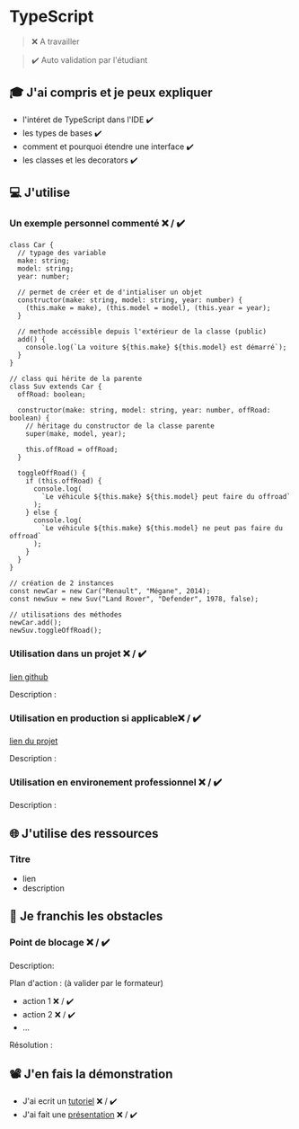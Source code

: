 # TypeScript

> ❌ A travailler

> ✔️ Auto validation par l'étudiant

## 🎓 J'ai compris et je peux expliquer

- l'intéret de TypeScript dans l'IDE ✔️
- les types de bases ✔️
- comment et pourquoi étendre une interface ✔️
- les classes et les decorators ✔️

## 💻 J'utilise

### Un exemple personnel commenté ❌ / ✔️

```
class Car {
  // typage des variable
  make: string;
  model: string;
  year: number;

  // permet de créer et de d'intialiser un objet
  constructor(make: string, model: string, year: number) {
    (this.make = make), (this.model = model), (this.year = year);
  }

  // methode accéssible depuis l'extérieur de la classe (public)
  add() {
    console.log(`La voiture ${this.make} ${this.model} est démarré`);
  }
}

// class qui hérite de la parente
class Suv extends Car {
  offRoad: boolean;

  constructor(make: string, model: string, year: number, offRoad: boolean) {
    // héritage du constructor de la classe parente
    super(make, model, year);

    this.offRoad = offRoad;
  }

  toggleOffRoad() {
    if (this.offRoad) {
      console.log(
        `Le véhicule ${this.make} ${this.model} peut faire du offroad`
      );
    } else {
      console.log(
        `Le véhicule ${this.make} ${this.model} ne peut pas faire du offroad`
      );
    }
  }
}

// création de 2 instances
const newCar = new Car("Renault", "Mégane", 2014);
const newSuv = new Suv("Land Rover", "Defender", 1978, false);

// utilisations des méthodes
newCar.add();
newSuv.toggleOffRoad();
```

### Utilisation dans un projet ❌ / ✔️

[lien github](...)

Description :

### Utilisation en production si applicable❌ / ✔️

[lien du projet](...)

Description :

### Utilisation en environement professionnel ❌ / ✔️

Description :

## 🌐 J'utilise des ressources

### Titre

- lien
- description

## 🚧 Je franchis les obstacles

### Point de blocage ❌ / ✔️

Description:

Plan d'action : (à valider par le formateur)

- action 1 ❌ / ✔️
- action 2 ❌ / ✔️
- ...

Résolution :

## 📽️ J'en fais la démonstration

- J'ai ecrit un [tutoriel](...) ❌ / ✔️
- J'ai fait une [présentation](...) ❌ / ✔️
